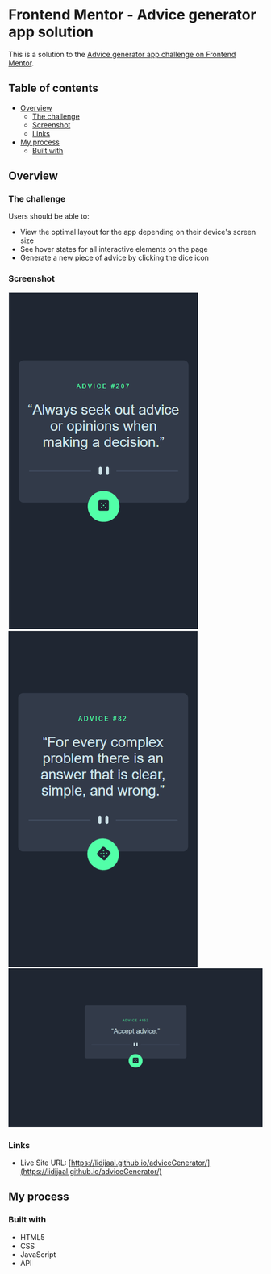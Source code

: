 # Frontend Mentor - Advice generator app solution

This is a solution to the [Advice generator app challenge on Frontend Mentor](https://www.frontendmentor.io/challenges/advice-generator-app-QdUG-13db). 

## Table of contents

- [Overview](#overview)
  - [The challenge](#the-challenge)
  - [Screenshot](#screenshot)
  - [Links](#links)
- [My process](#my-process)
  - [Built with](#built-with)
  

## Overview

### The challenge

Users should be able to:

- View the optimal layout for the app depending on their device's screen size
- See hover states for all interactive elements on the page
- Generate a new piece of advice by clicking the dice icon

### Screenshot

![](images/Screenshot_1.png)
![](images/Screenshot_2.png)
![](images/Screenshot_3.png)

### Links

- Live Site URL: [https://lidijaal.github.io/adviceGenerator/](https://lidijaal.github.io/adviceGenerator/)

## My process

### Built with

- HTML5
- CSS
- JavaScript
- API
